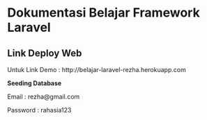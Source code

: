# Dokumentasi Belajar Framework Laravel
 
 ## Link Deploy Web
<p>Untuk Link Demo : http://belajar-laravel-rezha.herokuapp.com</p>
<!-- <br> -->
<p><b>Seeding Database</b></p>
<p>Email : rezha@gmail.com</p>
<p>Password : rahasia123</p>

